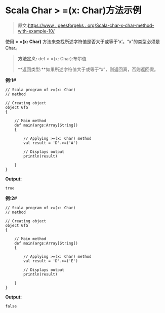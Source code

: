 # Scala Char > =(x: Char)方法示例

> 原文:[https://www . geesforgeks . org/Scala-char-x-char-method-with-example-10/](https://www.geeksforgeeks.org/scala-char-x-char-method-with-example-10/)

使用 **> =(x: Char)** 方法来查找所述字符值是否大于或等于‘x’。“x”的类型必须是 Char。

> **方法定义:** def > =(x: Char):布尔值
> 
> **返回类型:**如果所述字符值大于或等于“x”，则返回真，否则返回假。

**例:1#**

```
// Scala program of >=(x: Char)
// method

// Creating object
object GfG
{ 

    // Main method
    def main(args:Array[String])
    {

        // Applying >=(x: Char) method 
        val result = 'D'.>=('A')

        // Displays output
        println(result)

    }
} 
```

**Output:**

```
true

```

**例:2#**

```
// Scala program of >=(x: Char)
// method

// Creating object
object GfG
{ 

    // Main method
    def main(args:Array[String])
    {

        // Applying >=(x: Char) method
        val result = 'D'.>=('E')

        // Displays output
        println(result)

    }
} 
```

**Output:**

```
false

```